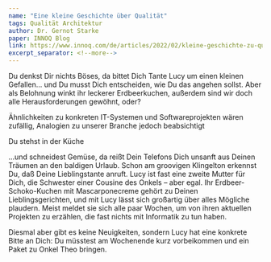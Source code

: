 ```yaml
---
name: "Eine kleine Geschichte über Qualität"
tags: Qualität Architektur
author: Dr. Gernot Starke
paper: INNOQ Blog
link: https://www.innoq.com/de/articles/2022/02/kleine-geschichte-zu-qualitaet/
excerpt_separator: <!--more-->
---
```


Du denkst Dir nichts Böses, da bittet Dich Tante Lucy um einen kleinen Gefallen… und Du musst Dich entscheiden, wie Du das angehen sollst. Aber als Belohnung winkt ihr leckerer Erdbeerkuchen, außerdem sind wir doch alle Herausforderungen gewöhnt, oder? 

Ähnlichkeiten zu konkreten IT-Systemen und Softwareprojekten wären zufällig, Analogien zu unserer Branche jedoch beabsichtigt
<!--more-->
Du stehst in der Küche

…und schneidest Gemüse, da reißt Dein Telefons Dich unsanft aus Deinen Träumen an den baldigen Urlaub.
Schon am groovigen Klingelton erkennst Du, daß Deine Lieblingstante anruft. Lucy ist fast eine zweite Mutter für Dich, die Schwester einer Cousine des Onkels – aber egal. Ihr Erdbeer-Schoko-Kuchen mit Mascarponecreme gehört zu Deinen Lieblingsgerichten, und mit Lucy lässt sich großartig über alles Mögliche plaudern. Meist meldet sie sich alle paar Wochen, um von ihren aktuellen Projekten zu erzählen, die fast nichts mit Informatik zu tun haben.

Diesmal aber gibt es keine Neuigkeiten, sondern Lucy hat eine konkrete Bitte an Dich: Du müsstest am Wochenende kurz vorbeikommen und ein Paket zu Onkel Theo bringen.

